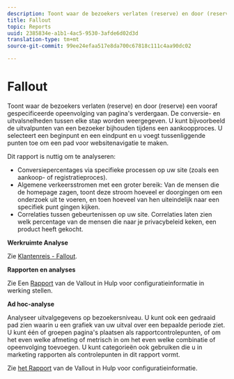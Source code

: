 ```yaml
---
description: Toont waar de bezoekers verlaten (reserve) en door (reserve) een vooraf gespecificeerde opeenvolging van pagina's verdergaan. De conversie- en uitvalsnelheden tussen elke stap worden weergegeven. U kunt bijvoorbeeld de uitvalpunten van een bezoeker bijhouden tijdens een aankoopproces. U selecteert een beginpunt en een eindpunt en u voegt tussenliggende punten toe om een pad voor websitenavigatie te maken.
title: Fallout
topic: Reports
uuid: 2385834e-a1b1-4ac5-9530-3afde6d02d3d
translation-type: tm+mt
source-git-commit: 99ee24efaa517e8da700c67818c111c4aa90dc02

---
```



# Fallout

Toont waar de bezoekers verlaten (reserve) en door (reserve) een vooraf gespecificeerde opeenvolging van pagina&#39;s verdergaan. De conversie- en uitvalsnelheden tussen elke stap worden weergegeven. U kunt bijvoorbeeld de uitvalpunten van een bezoeker bijhouden tijdens een aankoopproces. U selecteert een beginpunt en een eindpunt en u voegt tussenliggende punten toe om een pad voor websitenavigatie te maken.

Dit rapport is nuttig om te analyseren:

* Conversiepercentages via specifieke processen op uw site (zoals een aankoop- of registratieproces).
* Algemene verkeersstromen met een groter bereik: Van de mensen die de homepage zagen, toont deze stroom hoeveel er doorgingen om een onderzoek uit te voeren, en toen hoeveel van hen uiteindelijk naar een specifiek punt gingen kijken.
* Correlaties tussen gebeurtenissen op uw site. Correlaties laten zien welk percentage van de mensen die naar je privacybeleid keken, een product heeft gekocht.

**Werkruimte Analyse**

Zie [Klantenreis - Fallout](https://marketing.adobe.com/resources/help/en_US/analytics/analysis-workspace/fallout_flow.html).

**Rapporten en analyses**

Zie Een [Rapport](https://marketing.adobe.com/resources/help/en_US/sc/user/t_reports_fallout.html) van de Vallout in Hulp voor configuratieinformatie in werking stellen.

**Ad hoc-analyse**

Analyseer uitvalgegevens op bezoekersniveau. U kunt ook een gedraaid pad zien waarin u een grafiek van uw uitval over een bepaalde periode ziet. U kunt één of groepen pagina&#39;s plaatsen als rapportcontrolepunten, of om het even welke afmeting of metrisch in om het even welke combinatie of opeenvolging toevoegen. U kunt categorieën ook gebruiken die u in marketing rapporten als controlepunten in dit rapport vormt.

Zie [het Rapport](https://marketing.adobe.com/resources/help/en_US/dsc/c_reports_fallout.html) van de Vallout in Hulp voor configuratieinformatie.
